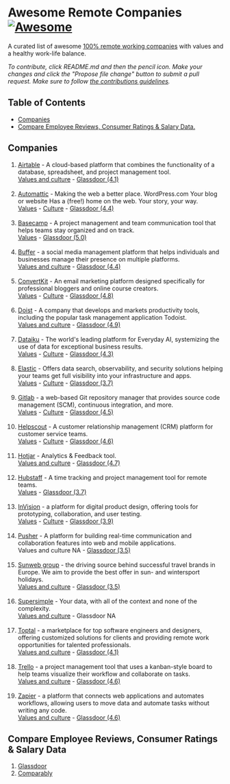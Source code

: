 

# Awesome Remote Companies [![Awesome](https://cdn.rawgit.com/sindresorhus/awesome/d7305f38d29fed78fa85652e3a63e154dd8e8829/media/badge.svg)](https://github.com/sindresorhus/awesome)

A curated list of awesome [100% remote working companies](https://en.wikipedia.org/wiki/Telecommuting) with values and a healthy work-life balance.

*To contribute, click README.md and then the pencil icon. Make your changes and click the "Propose file change" button to submit a pull request. Make sure to follow [the contributions guidelines](CONTRIBUTING.md).*

## Table of Contents

- [Companies](#Companies)
- [Compare Employee Reviews, Consumer Ratings & Salary Data.](#Compare-Employee-Reviews,-Consumer-Ratings-&-Salary-Data)

## Companies


1. [Airtable](https://airtable.com/careers#open-positions) - A cloud-based platform that combines the functionality of a database, spreadsheet, and project management tool. <br> [Values and culture](https://www.airtable.com/about) - [Glassdoor (4.1)](https://www.glassdoor.es/Resumen/Trabajar-en-Airtable-EI_IE1863415.12,20.htm)<br><br>
2. [Automattic](https://automattic.com/work-with-us/) - Making the web a better place. WordPress.com Your blog or website Has a (free!) home on the web. Your story, your way.<br> [Values](https://automattic.com/about/#:~:text=We're%20committed%20to%20diversity,they%20live%20in%20the%20world.) - [Culture](https://automattic.com/how-we-work/) - [Glassdoor (4.4)](https://www.glassdoor.es/Resumen/Trabajar-en-Automattic-EI_IE751107.12,22.htm)<br><br>
3. [Basecamp](https://37signals.com/jobs/) - A project management and team communication tool that helps teams stay organized and on track. <br> [Values](https://37signals.com/00/) - [Glassdoor (5.0)](https://www.glassdoor.es/Resumen/Trabajar-en-37signals-EI_IE7262045.12,21.htm) <br><br>
4. [Buffer](https://buffer.com/journey#open-roles) - a social media management platform that helps individuals and businesses manage their presence on multiple platforms.<br>[Values and culture](https://buffer.com/resources/buffer-values/) - [Glassdoor (4.4)](https://www.glassdoor.es/Resumen/Trabajar-en-Buffer-EI_IE941992.12,18.htm)<br><br>
5. [ConvertKit](https://convertkit.com/careers) - An email marketing platform designed specifically for professional bloggers and online course creators. <br> [Values](https://convertkit.com/mission) - [Culture](https://convertkit.com/handbook/team-and-culture) - [Glassdoor (4.8)](https://www.glassdoor.es/Resumen/Trabajar-en-ConvertKit-EI_IE1018963.12,22.htm) <br><br>
6. [Doist](https://doist.com/careers) - A company that develops and markets productivity tools, including the popular task management application Todoist.<br>[Values and culture](https://doist.com/about-us) - [Glassdoor (4.9)](https://www.glassdoor.es/Resumen/Trabajar-en-Doist-EI_IE1102553.12,17.htm)<br><br>
7. [Dataiku](https://www.dataiku.com/careers/) - The world's leading platform for Everyday AI, systemizing the use of data for exceptional business results. <br>[Values](https://content.dataiku.com/dataiku_diversity_report#page=1) - [Culture](https://www.dataiku.com/careers/engineering/) - [Glassdoor (4.3)](https://www.glassdoor.com/Overview/Working-at-Dataiku-EI_IE1037713.11,18.htm)<br><br>
8. [Elastic](https://jobs.elastic.co/#/) -  Offers data search, observability, and security solutions helping your teams get full visibility into your infrastructure and apps. <br>[Values](https://www.elastic.co/es/careers/our-values) - [Culture](https://www.elastic.co/es/blog/author/elastic-culture) - [Glassdoor (3.7)](https://www.glassdoor.es/Resumen/Trabajar-en-Elastic-EI_IE751551.12,19.htm)<br><br>
9. [Gitlab](https://about.gitlab.com/jobs/all-jobs/) - a web-based Git repository manager that provides source code management (SCM), continuous integration, and more. <br>[Values](https://about.gitlab.com/jobs/) - [Culture](https://about.gitlab.com/company/culture/) - [Glassdoor (4.5)](https://www.glassdoor.es/Resumen/Trabajar-en-GitLab-EI_IE1296544.12,18.htm) <br><br>
10. [Helpscout](https://www.helpscout.com/company/careers/#open-roles) - A customer relationship management (CRM) platform for customer service teams.<br> [Values](https://www.helpscout.com/company/careers/c4bd6070-06a0-4f0c-b6f9-97aae3e16f28/ashby_jid=c4bd6070-06a0-4f0c-b6f9-97aae3e16f28) - [Culture](https://www.helpscout.com/blog/remote-culture/) - [Glassdoor (4.6)](https://www.glassdoor.es/Resumen/Trabajar-en-Help-Scout-EI_IE1138231.12,22.htm)<br><br> 
11. [Hotjar](https://www.hotjar.com/careers/) - Analytics & Feedback tool. <br>[Values and culture](https://hotjar.atlassian.net/wiki/spaces/REC/pages/269942884/Hotjar+Core+Values) - [Glassdoor (4.7)](https://www.glassdoor.es/Resumen/Trabajar-en-Hotjar-EI_IE1494810.12,18.htm)<br><br>
12. [Hubstaff](https://hubstaff.com/jobs#hsds-open-positions) - A time tracking and project management tool for remote teams. <br> [Values](https://blog.hubstaff.com/culture/) - [Glassdoor (3.7)](https://www.glassdoor.es/Resumen/Trabajar-en-Hubstaff-EI_IE1821686.12,20.htm)<br><br>
13. [InVision](https://www.invisionapp.com/careers) - a platform for digital product design, offering tools for prototyping, collaboration, and user testing. <br> [Values](https://www.invisionapp.com/careers) - [Culture](https://www.invisionapp.com/inside-design/build-remote-culture-bonusly/) - [Glassdoor (3.9)](https://www.glassdoor.es/Resumen/Trabajar-en-InVision-EI_IE912781.12,20.htm)<br><br>
14. [Pusher](https://messagebird.com/en/careers/careers#jobs) - A platform for building real-time communication and collaboration features into web and mobile applications. <br> Values and culture NA - [Glassdoor (3.5)](https://www.glassdoor.es/Resumen/Trabajar-en-Pusher-EI_IE428979.12,18.htm) <br><br>
15. [Sunweb group](https://jobs.sunwebgroup.com/) - the driving source behind successful travel brands in Europe. We aim to provide the best offer in sun- and wintersport holidays. <br>[Values and culture](https://jobs.sunwebgroup.com/) - [Glassdoor (3.5)](https://www.glassdoor.com/Overview/Working-at-Sunweb-Group-EI_IE1075941.11,23.htm)<br><br>
16. [Supersimple](https://careers.gosupersimple.com/) - Your data, with all of the context and none of the complexity. <br>[Values and culture](https://careers.gosupersimple.com/) - Glassdoor NA <br><br>
17. [Toptal](https://www.toptal.com/careers) - a marketplace for top software engineers and designers, offering customized solutions for clients and providing remote work opportunities for talented professionals. <br> [Values and culture](https://www.toptal.com/culture) - [Glassdoor (4.1)](https://www.glassdoor.es/Resumen/Trabajar-en-Toptal-EI_IE882070.12,18.htm) <br><br>
18. [Trello](https://www.atlassian.com/company/careers/all-jobs?team=&location=&search=Trello) - a project management tool that uses a kanban-style board to help teams visualize their workflow and collaborate on tasks. <br> [Values and culture](https://blog.trello.com/company-culture-company-values) - [Glassdoor (4.6)](https://www.glassdoor.es/Resumen/Trabajar-en-Trello-EI_IE1359158.12,18.htm)<br><br>
19. [Zapier](https://zapier.com/jobs) - a platform that connects web applications and automates workflows, allowing users to move data and automate tasks without writing any code. <br> [Values and culture](https://zapier.com/jobs/culture-and-values-at-zapier) - [Glassdoor (4.6)](https://www.glassdoor.es/Resumen/Trabajar-en-Zapier-EI_IE1196705.12,18.htm)


## Compare Employee Reviews, Consumer Ratings & Salary Data
1. [Glassdoor](https://www.glassdoor.com/member/home/index.htm)
2. [Comparably](https://www.comparably.com/)
